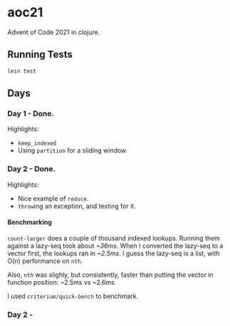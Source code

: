 # aoc21

Advent of Code 2021 in clojure.

## Running Tests

```bash
lein test
```

## Days

### Day 1 - Done. 

Highlights:
* `keep_indexed`
* Using `partition` for a sliding window

### Day 2 - Done.

Highlights:
* Nice example of `reduce`.
* `throw`ing an exception, and testing for it.

#### Benchmarking

`count-larger` does a couple of thousand indexed lookups. Running them against a lazy-seq took about *~36ms*. When I converted the lazy-seq to a vector first, the lookups ran in *~2.5ms*. I guess the lazy-seq is a list, with O(n) performance on `nth`.

Also, `nth` was slighly, but consistently, faster than putting the vector in function position: ~2.5ms vs ~2.6ms.

I used `criterium/quick-bench` to benchmark.

### Day 2 - 